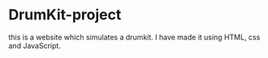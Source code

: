 # DrumKit-project
this is a website which simulates a drumkit. I have made it using HTML, css and JavaScript. 
